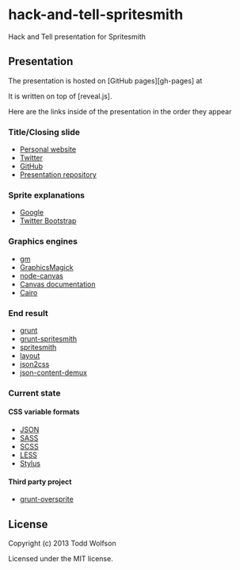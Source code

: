 # hack-and-tell-spritesmith

Hack and Tell presentation for Spritesmith

## Presentation

The presentation is hosted on [GitHub pages][gh-pages] at

It is written on top of [reveal.js].

Here are the links inside of the presentation in the order they appear

### Title/Closing slide
- [Personal website][twolfson.com]
- [Twitter][twitter]
- [GitHub][github]
- [Presentation repository][repo]

[twolfson.com]: http://twolfson.com/
[twitter]: http://twitter.com/twolfsn
[github]: http://github.com/twolfson
[repo]: https://github.com/twolfson/hack-and-tell-spritesmith

### Sprite explanations
- [Google][google]
- [Twitter Bootstrap][bootstrap]

[google]: http://google.com/
[bootstrap]: http://twitter.github.com/bootstrap/

### Graphics engines
- [gm][gm]
- [GraphicsMagick][magick]
- [node-canvas][node-canvas]
- [Canvas documentation][canvas-docs]
- [Cairo][cairo]

[gm]: https://github.com/aheckmann/gm
[magick]: http://www.graphicsmagick.org/
[node-canvas]: https://github.com/LearnBoost/node-canvas
[canvas-docs]: https://developer.mozilla.org/en-US/docs/HTML/Canvas
[cairo]: http://cairographics.org/

### End result
- [grunt][grunt]
- [grunt-spritesmith][grunt-spritesmith]
- [spritesmith][spritesmith]
- [layout][layout]
- [json2css][json2css]
- [json-content-demux][json-content-demux]

[grunt]: http://gruntjs.com/
[grunt-spritesmith]: https://github.com/Ensighten/grunt-spritesmith
[spritesmith]: https://github.com/Ensighten/spritesmith
[layout]: https://github.com/twolfson/layout
[json2css]: https://github.com/twolfson/json2css
[json-content-demux]: http://github.com/twolfson/json-content-demux

### Current state
#### CSS variable formats
- [JSON][json]
- [SASS][sass]
- [SCSS][scss]
- [LESS][less]
- [Stylus][stylus]

[json]: http://www.json.org/
[sass]: http://sass-lang.com/
[scss]: http://sass-lang.com/
[less]: http://lesscss.org/
[stylus]: http://learnboost.github.io/stylus/

#### Third party project
- [grunt-oversprite][oversprite]

[oversprite]: https://github.com/iAdramelk/grunt-oversprite/

## License
Copyright (c) 2013 Todd Wolfson

Licensed under the MIT license.
